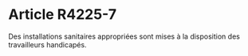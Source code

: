# Article R4225-7

  
Des installations sanitaires appropriées sont mises à la disposition des travailleurs handicapés.